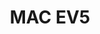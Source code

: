 ---
layout: gallery
title: MAC EV5
thumbnail: /galleryEV5/37.jpg
images:
    - /galleryEV5/1.jpg
    - /galleryEV5/2.jpg
    - /galleryEV5/3.jpg
    - /galleryEV5/4.jpg
    - /galleryEV5/5.jpg
    - /galleryEV5/6.jpg
    - /galleryEV5/7.jpg
    - /galleryEV5/8.jpg
    - /galleryEV5/9.jpg
    - /galleryEV5/10.jpg
    - /galleryEV5/11.jpg
    - /galleryEV5/12.jpg
    - /galleryEV5/13.jpg
    - /galleryEV5/14.jpg
    - /galleryEV5/15.jpg
    - /galleryEV5/16.jpg
    - /galleryEV5/17.jpg
    - /galleryEV5/18.jpg
    - /galleryEV5/19.jpg
    - /galleryEV5/20.jpg
    - /galleryEV5/21.jpg
    - /galleryEV5/22.jpg
    - /galleryEV5/23.jpg
    - /galleryEV5/24.jpg
    - /galleryEV5/25.jpg
    - /galleryEV5/26.jpg
    - /galleryEV5/27.jpg
    - /galleryEV5/28.jpg
    - /galleryEV5/29.jpg
    - /galleryEV5/30.jpg
    - /galleryEV5/31.jpg
    - /galleryEV5/32.jpg
    - /galleryEV5/33.jpg
    - /galleryEV5/34.jpg
    - /galleryEV5/35.jpg
    - /galleryEV5/36.jpg
    - /galleryEV5/37.jpg
    - /galleryEV5/38.jpg
    - /galleryEV5/39.jpg
    - /galleryEV5/40.jpg
    - /galleryEV5/41.jpg
    - /galleryEV5/42.jpg
    - /galleryEV5/43.jpg
    - /galleryEV5/44.jpg
    - /galleryEV5/45.jpg
    - /galleryEV5/46.jpg
    - /galleryEV5/47.jpg
    - /galleryEV5/48.jpg
    - /galleryEV5/49.jpg
    - /galleryEV5/50.jpg
    - /galleryEV5/51.jpg
---